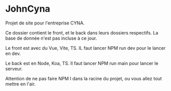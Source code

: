 # JohnCyna

Projet de site pour l'entreprise CYNA.

Ce dossier contient le front, et le back dans leurs dossiers respectifs.
La base de donnée n'est pas incluse à ce jour.

Le front est avec du Vue, Vite, TS.
IL faut lancer NPM run dev pour le lancer en dev.

Le back est en Node, Koa, TS. 
Il faut lancer NPM run main pour lancer le serveur. 

Attention de ne pas faire NPM I dans la racine du projet, ou vous allez tout mettre en l'air.

